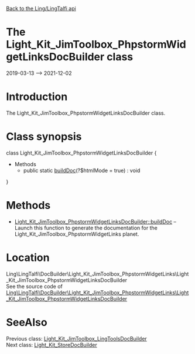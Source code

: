 [Back to the Ling/LingTalfi api](https://github.com/lingtalfi/LingTalfi/blob/master/doc/api/Ling/LingTalfi.md)



The Light_Kit_JimToolbox_PhpstormWidgetLinksDocBuilder class
================
2019-03-13 --> 2021-12-02






Introduction
============

The Light_Kit_JimToolbox_PhpstormWidgetLinksDocBuilder class.



Class synopsis
==============


class <span class="pl-k">Light_Kit_JimToolbox_PhpstormWidgetLinksDocBuilder</span>  {

- Methods
    - public static [buildDoc](https://github.com/lingtalfi/LingTalfi/blob/master/doc/api/Ling/LingTalfi/DocBuilder/Light_Kit_JimToolbox_PhpstormWidgetLinks/Light_Kit_JimToolbox_PhpstormWidgetLinksDocBuilder/buildDoc.md)(?$htmlMode = true) : void

}






Methods
==============

- [Light_Kit_JimToolbox_PhpstormWidgetLinksDocBuilder::buildDoc](https://github.com/lingtalfi/LingTalfi/blob/master/doc/api/Ling/LingTalfi/DocBuilder/Light_Kit_JimToolbox_PhpstormWidgetLinks/Light_Kit_JimToolbox_PhpstormWidgetLinksDocBuilder/buildDoc.md) &ndash; Launch this function to generate the documentation for the Light_Kit_JimToolbox_PhpstormWidgetLinks planet.





Location
=============
Ling\LingTalfi\DocBuilder\Light_Kit_JimToolbox_PhpstormWidgetLinks\Light_Kit_JimToolbox_PhpstormWidgetLinksDocBuilder<br>
See the source code of [Ling\LingTalfi\DocBuilder\Light_Kit_JimToolbox_PhpstormWidgetLinks\Light_Kit_JimToolbox_PhpstormWidgetLinksDocBuilder](https://github.com/lingtalfi/LingTalfi/blob/master/DocBuilder/Light_Kit_JimToolbox_PhpstormWidgetLinks/Light_Kit_JimToolbox_PhpstormWidgetLinksDocBuilder.php)



SeeAlso
==============
Previous class: [Light_Kit_JimToolbox_LingToolsDocBuilder](https://github.com/lingtalfi/LingTalfi/blob/master/doc/api/Ling/LingTalfi/DocBuilder/Light_Kit_JimToolbox_LingTools/Light_Kit_JimToolbox_LingToolsDocBuilder.md)<br>Next class: [Light_Kit_StoreDocBuilder](https://github.com/lingtalfi/LingTalfi/blob/master/doc/api/Ling/LingTalfi/DocBuilder/Light_Kit_Store/Light_Kit_StoreDocBuilder.md)<br>
